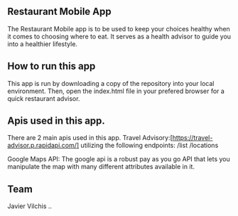 ## Restaurant Mobile App

The Restaurant Mobile app is to be used to keep your choices healthy when it comes to choosing where to eat. It serves as a health advisor to guide you into a healthier lifestyle.

## How to run this app
This app is run by downloading a copy of the repository into your local environment. Then, open the index.html file in your prefered browser for a quick restaurant advisor.

## Apis used in this app.
There are 2 main apis used in this app.
Travel Advisory:[https://travel-advisor.p.rapidapi.com/]
utilizing the following endpoints:
/list
/locations

Google Maps API:
The google api is a robust pay as you go API that lets you manipulate the map with many different attributes available in it. 

## Team
Javier Vilchis
..

